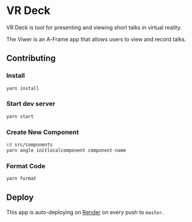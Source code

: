 # VR Deck

VR Deck is tool for presenting and viewing short talks in virtual reality.

The Viwer is an A-Frame app that allows users to view and record talks.

## Contributing

### Install

```bash
yarn install
```

### Start dev server

```bash
yarn start
```

### Create New Component

```bash
cd src/components
yarn angle initlocalcomponent component-name
```

### Format Code

```bash
yarn format
```

## Deploy

This app is auto-deploying on [Render](render.com) on every push to `master`.
